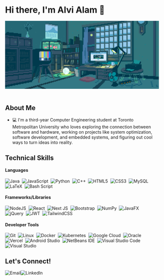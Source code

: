 <h1>Hi there, I'm Alvi Alam 👋</h1>

<div align="center">
  <img src="./banner7.gif" />
</div>
<br/>

## About Me
- 💻 I'm a third-year Computer Engineering student at Toronto Metropolitan University who loves exploring the connection between software and hardware, working on projects like system optimization, software development, and embedded systems, and figuring out cool ways to turn ideas into reality.

## Technical Skills

#### Languages
![Java](https://img.shields.io/badge/java-%23ED8B00.svg?style=for-the-badge&logo=java&logoColor=white)&nbsp;
![JavaScript](https://img.shields.io/badge/javascript-%23323330.svg?style=for-the-badge&logo=javascript&logoColor=%23F7DF1E)&nbsp;
![Python](https://img.shields.io/badge/python-3670A0?style=for-the-badge&logo=python&logoColor=ffdd54)&nbsp;
![C++](https://img.shields.io/badge/c++-%2300599C.svg?style=for-the-badge&logo=c%2B%2B&logoColor=white)&nbsp;
![HTML5](https://img.shields.io/badge/html5-%23E34F26.svg?style=for-the-badge&logo=html5&logoColor=white)&nbsp;
![CSS3](https://img.shields.io/badge/css3-%231572B6.svg?style=for-the-badge&logo=css3&logoColor=white)&nbsp;
![MySQL](https://img.shields.io/badge/MySQL-00000F?style=for-the-badge&logo=mysql&logoColor=white)&nbsp;
![LaTeX](https://img.shields.io/badge/latex-%23008080.svg?style=for-the-badge&logo=latex&logoColor=white)&nbsp;
![Bash Script](https://img.shields.io/badge/bash_script-%23121011.svg?style=for-the-badge&logo=gnu-bash&logoColor=white)&nbsp;

#### Frameworks/Libraries
![NodeJS](https://img.shields.io/badge/node.js-6DA55F?style=for-the-badge&logo=node.js&logoColor=white)&nbsp;
![React](https://img.shields.io/badge/react-%2320232a.svg?style=for-the-badge&logo=react&logoColor=%2361DAFB)&nbsp;
![Next JS](https://img.shields.io/badge/Next-black?style=for-the-badge&logo=next.js&logoColor=white)&nbsp;
![Bootstrap](https://img.shields.io/badge/bootstrap-%23563D7C.svg?style=for-the-badge&logo=bootstrap&logoColor=white)&nbsp;
![NumPy](https://img.shields.io/badge/numpy-%23013243.svg?style=for-the-badge&logo=numpy&logoColor=white)&nbsp;
![JavaFX](https://img.shields.io/badge/javafx-%23FF0000.svg?style=for-the-badge&logo=javafx&logoColor=white)&nbsp;
![jQuery](https://img.shields.io/badge/jquery-%230769AD.svg?style=for-the-badge&logo=jquery&logoColor=white)&nbsp;
![JWT](https://img.shields.io/badge/JWT-black?style=for-the-badge&logo=JSON%20web%20tokens)&nbsp;
![TailwindCSS](https://img.shields.io/badge/tailwindcss-%2338B2AC.svg?style=for-the-badge&logo=tailwind-css&logoColor=white)&nbsp;

#### Developer Tools
![Git](https://img.shields.io/badge/git-%23F05033.svg?style=for-the-badge&logo=git&logoColor=white)&nbsp;
![Linux](https://img.shields.io/badge/Linux-FCC624?style=for-the-badge&logo=linux&logoColor=black)&nbsp;
![Docker](https://img.shields.io/badge/docker-%230db7ed.svg?style=for-the-badge&logo=docker&logoColor=white)&nbsp;
![Kubernetes](https://img.shields.io/badge/kubernetes-%23326ce5.svg?style=for-the-badge&logo=kubernetes&logoColor=white)&nbsp;
![Google Cloud](https://img.shields.io/badge/GoogleCloud-%234285F4.svg?style=for-the-badge&logo=google-cloud&logoColor=white)&nbsp;
![Oracle](https://img.shields.io/badge/Oracle-F80000?style=for-the-badge&logo=oracle&logoColor=white)&nbsp;
![Vercel](https://img.shields.io/badge/vercel-%23000000.svg?style=for-the-badge&logo=vercel&logoColor=white)&nbsp;
![Android Studio](https://img.shields.io/badge/android%20studio-346ac1?style=for-the-badge&logo=android%20studio&logoColor=white)&nbsp;
![NetBeans IDE](https://img.shields.io/badge/NetBeansIDE-1B6AC6.svg?style=for-the-badge&logo=apache-netbeans-ide&logoColor=white)&nbsp;
![Visual Studio Code](https://img.shields.io/badge/Visual%20Studio%20Code-0078d7.svg?style=for-the-badge&logo=visual-studio-code&logoColor=white)&nbsp;
![Visual Studio](https://img.shields.io/badge/Visual%20Studio-5C2D91.svg?style=for-the-badge&logo=visual-studio&logoColor=white)&nbsp;

## Let's Connect!

<a href="mailto:alvialam22@gmail.com" title="Email">
  <img align="left" alt="Email" src="https://img.icons8.com/color/48/000000/apple-mail.png" />
</a>
<a href="https://www.linkedin.com/in/alvialam22/" title="LinkedIn">
  <img align="left" alt="LinkedIn" src="https://img.icons8.com/color/48/000000/linkedin.png" />
</a>
